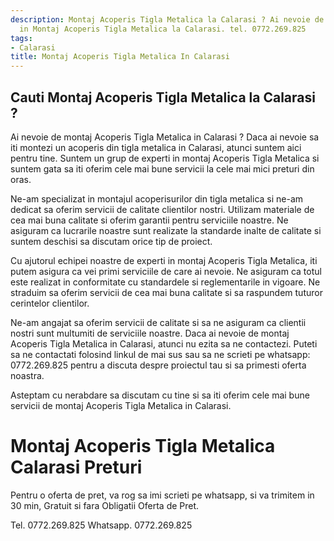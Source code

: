 ```yaml
---
description: Montaj Acoperis Tigla Metalica la Calarasi ? Ai nevoie de un profesionist
  in Montaj Acoperis Tigla Metalica la Calarasi. tel. 0772.269.825
tags:
- Calarasi
title: Montaj Acoperis Tigla Metalica In Calarasi
---
```



## Cauti Montaj Acoperis Tigla Metalica la Calarasi ?

Ai nevoie de montaj Acoperis Tigla Metalica in Calarasi ? 
Daca ai nevoie sa iti montezi un acoperis din tigla metalica in Calarasi, atunci suntem aici pentru tine. Suntem un grup de experti in montaj Acoperis Tigla Metalica si suntem gata sa iti oferim cele mai bune servicii la cele mai mici preturi din oras. 

Ne-am specializat in montajul acoperisurilor din tigla metalica si ne-am dedicat sa oferim servicii de calitate clientilor nostri. Utilizam materiale de cea mai buna calitate si oferim garantii pentru serviciile noastre. Ne asiguram ca lucrarile noastre sunt realizate la standarde inalte de calitate si suntem deschisi sa discutam orice tip de proiect.

Cu ajutorul echipei noastre de experti in montaj Acoperis Tigla Metalica, iti putem asigura ca vei primi serviciile de care ai nevoie. Ne asiguram ca totul este realizat in conformitate cu standardele si reglementarile in vigoare. Ne straduim sa oferim servicii de cea mai buna calitate si sa raspundem tuturor cerintelor clientilor. 

Ne-am angajat sa oferim servicii de calitate si sa ne asiguram ca clientii nostri sunt multumiti de serviciile noastre. Daca ai nevoie de montaj Acoperis Tigla Metalica in Calarasi, atunci nu ezita sa ne contactezi. Puteti sa ne contactati folosind linkul de mai sus sau sa ne scrieti pe whatsapp: 0772.269.825 pentru a discuta despre proiectul tau si sa primesti oferta noastra. 
 
Asteptam cu nerabdare sa discutam cu tine si sa iti oferim cele mai bune servicii de montaj Acoperis Tigla Metalica in Calarasi.

# Montaj Acoperis Tigla Metalica Calarasi Preturi
Pentru o oferta de pret, va rog sa imi scrieti pe whatsapp, si va trimitem in 30 min, Gratuit si fara Obligatii Oferta de Pret.

Tel. 0772.269.825
Whatsapp. 0772.269.825